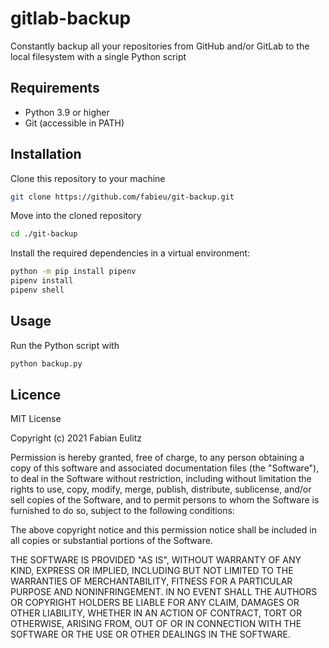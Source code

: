 # gitlab-backup

Constantly backup all your repositories from GitHub and/or GitLab to the local filesystem with a single Python script

## Requirements

- Python 3.9 or higher
- Git (accessible in PATH)

## Installation

Clone this repository to your machine

```bash
git clone https://github.com/fabieu/git-backup.git
```

Move into the cloned repository

```bash
cd ./git-backup
```

Install the required dependencies in a virtual environment:

```bash
python -m pip install pipenv
pipenv install
pipenv shell
```

## Usage

Run the Python script with

```bash
python backup.py
```

## Licence

MIT License

Copyright (c) 2021 Fabian Eulitz

Permission is hereby granted, free of charge, to any person obtaining a copy of this software and associated documentation files (the "Software"), to deal in the Software without restriction, including without limitation the rights to use, copy, modify, merge, publish, distribute, sublicense, and/or sell copies of the Software, and to permit persons to whom the Software is furnished to do so, subject to the following conditions:

The above copyright notice and this permission notice shall be included in all copies or substantial portions of the Software.

THE SOFTWARE IS PROVIDED "AS IS", WITHOUT WARRANTY OF ANY KIND, EXPRESS OR IMPLIED, INCLUDING BUT NOT LIMITED TO THE WARRANTIES OF MERCHANTABILITY, FITNESS FOR A PARTICULAR PURPOSE AND NONINFRINGEMENT. IN NO EVENT SHALL THE AUTHORS OR COPYRIGHT HOLDERS BE LIABLE FOR ANY CLAIM, DAMAGES OR OTHER LIABILITY, WHETHER IN AN ACTION OF CONTRACT, TORT OR OTHERWISE, ARISING FROM, OUT OF OR IN CONNECTION WITH THE SOFTWARE OR THE USE OR OTHER DEALINGS IN THE SOFTWARE.
